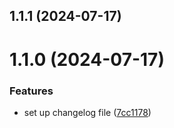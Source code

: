 

## 1.1.1 (2024-07-17)

# 1.1.0 (2024-07-17)


### Features

* set up changelog file ([7cc1178](https://github.com/mustapha-ghlissi/react-native-select-picker/commit/7cc117871b320c22bb9cd351ded3270ecea905dc))
